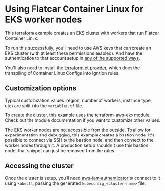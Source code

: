 # Using Flatcar Container Linux for EKS worker nodes

This terraform example creates an EKS cluster with workers that run Flatcar Container Linux.

To run this successfully, you'll need to use AWS keys that can create an EKS cluster (with at least [these permissions](https://github.com/terraform-aws-modules/terraform-aws-eks/blob/master/docs/iam-permissions.md) enabled). And have the authentication to that account setup in [any of the supported ways](https://registry.terraform.io/providers/hashicorp/aws/latest/docs#authentication).

You'll also need to install the [terraform ct provider](https://github.com/poseidon/terraform-provider-ct), which does the transpiling of Container Linux Configs into Ignition rules.

## Customization options

Typical customization values (region, number of workers, instance type, etc) are split into the `variables.tf` file.

To create the cluster, this example uses the [terraform-aws-eks](https://github.com/terraform-aws-modules/terraform-aws-eks) module. Check out the module documentation if you want to customize other values.

The EKS worker nodes are not accessible from the outside. To allow for experimentation and debugging, this example creates a bastion node. It's possible to connect via SSH to the bastion node, and then connect to the worker nodes through it. A production setup shouldn't use this bastion node, that snippet can just be removed from the rules.

## Accessing the cluster

Once the cluster is setup, you'll need [aws-iam-authenticator](https://github.com/kubernetes-sigs/aws-iam-authenticator) to connect to it using `kubectl`, passing the generated `kubeconfig_<cluster-name>` file.
